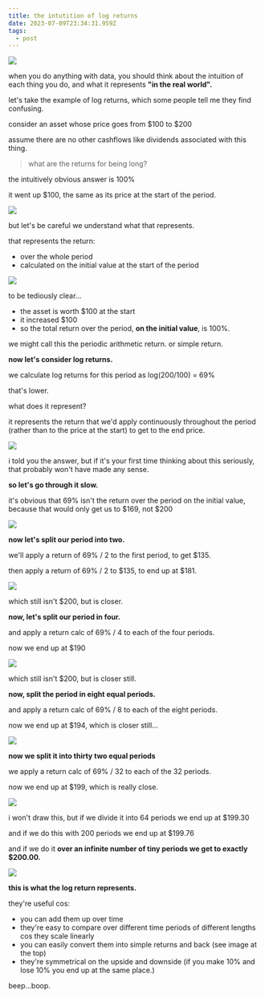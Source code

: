 ```yaml
---
title: the intutition of log returns
date: 2023-07-09T23:34:31.959Z
tags:
  - post
---
```

![](/media/log1.jpg)



when you do anything with data, you should think about the intuition of each thing you do, and what it represents **"in the real world".**

let's take the example of log returns, which some people tell me they find confusing.

consider an asset whose price goes from $100 to $200

assume there are no other cashflows like dividends associated with this thing.

> what are the returns for being long?

the intuitively obvious answer is 100%

it went up $100, the same as its price at the start of the period.

![](/media/log2.png)

b﻿ut let's be careful we understand what that represents.

that represents the return:

* over the whole period
* calculated on the initial value at the start of the period

![](/media/log3.jpg)

t﻿o be tediously clear...

* the asset is worth $100 at the start
* i﻿t increased $100
* s﻿o the total return over the period, **on the initial value**,  is 100%.

w﻿e might call this the periodic arithmetic return. or simple return.

**n﻿ow let's consider log returns.**

we calculate log returns for this period as log(200/100) = 69%

that's lower.

what does it represent?

it represents the return that we'd apply continuously throughout the period (rather than to the price at the start) to get to the end price.

![](/media/log60.png)

i told you the answer, but if it's your first time thinking about this seriously, that probably won't have made any sense.

**so let's go through it slow.**

it's obvious that 69% isn't the return over the period on the initial value, because that would only get us to $169, not $200

![](/media/log69.png)

**now let's split our period into two.**

we'll apply a return of 69% / 2 to the first period, to get $135.

then apply a return of 69% / 2 to $135, to end up at $181.

![](/media/log2step.png)

which still isn't $200, but is closer.

**now, let's split our period in four.**

and apply a return calc of 69% / 4 to each of the four periods.

now we end up at $190

![](/media/logstep4.jpg)

which still isn't $200, but is closer still.

**now, split the period in eight equal periods.**

and apply a return calc of 69% / 8 to each of the eight periods.

now we end up at $194, which is closer still...

![](/media/logstep5.jpg)

**now we split it into thirty two equal periods**

we apply a return calc of 69% / 32 to each of the 32 periods.

now we end up at $199, which is really close.

![](/media/logsteplots.jpg)

i won't draw this, but if we divide it into 64 periods we end up at $199.30

and if we do this with 200 periods we end up at $199.76

and if we do it **over an infinite number of tiny periods we get to exactly $200.00.**

![](/media/infinite.jpg)

**this is what the log return represents.**



they're useful cos:

* you can add them up over time
* they're easy to compare over different time periods of different lengths cos they scale linearly
* you can easily convert them into simple returns and back (see image at the top)
* t﻿hey're symmetrical on the upside and downside (if you make 10% and lose 10% you end up at the same place.)

b﻿eep...boop.